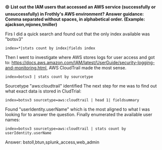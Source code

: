 🟢 **List out the IAM users that accessed an AWS service (successfully or unsuccessfully) in Frothly's AWS environment? Answer guidance: Comma separated without spaces, in alphabetical order. (Example: ajackson,mjones,tmiller)**  

Firs I did a quick search and found out that the only index available was "botsv3"
```
index=*|stats count by index|fields index
```
Then I went to investigate where AWS stores logs for user access and got to: https://docs.aws.amazon.com/IAM/latest/UserGuide/security-logging-and-monitoring.html, AWS CloudTrail made the most sense.
```
index=botsv3 | stats count by sourcetype
```
Sourcetype "aws:cloudtrail" identified
The next step for me was to find out what exact data is stored in CludTrial:
```
index=botsv3 sourcetype=aws:cloudtrail | head 1| fieldsummary
```
Found "userIdentity.userName" which is the most aligned to what I was looking for to answer the question.
Finally enumerated the available user names:
```
index=botsv3 sourcetype=aws:cloudtrail | stats count by userIdentity.userName
```
Answer: bstoll,btun,splunk_access,web_admin
